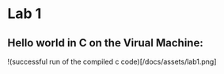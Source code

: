# Lab 1
## Hello world in C on the Virual Machine:
!(successful run of the compiled c code)[/docs/assets/lab1.png]
